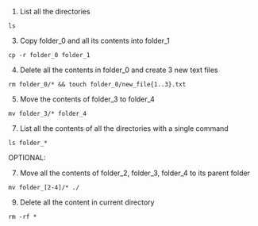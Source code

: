 1. List all the directories

```
ls
```

3. Copy folder_0 and all its contents into folder_1

```
cp -r folder_0 folder_1
```

4. Delete all the contents in folder_0 and create 3 new text files

```
rm folder_0/* && touch folder_0/new_file{1..3}.txt
```

5. Move the contents of folder_3 to folder_4

```
mv folder_3/* folder_4
```

7. List all the contents of all the directories with a single command

```
ls folder_*
```

OPTIONAL:

7. Move all the contents of folder_2, folder_3, folder_4 to its parent folder

```
mv folder_[2-4]/* ./
```

9. Delete all the content in current directory
   
```
rm -rf *
```
